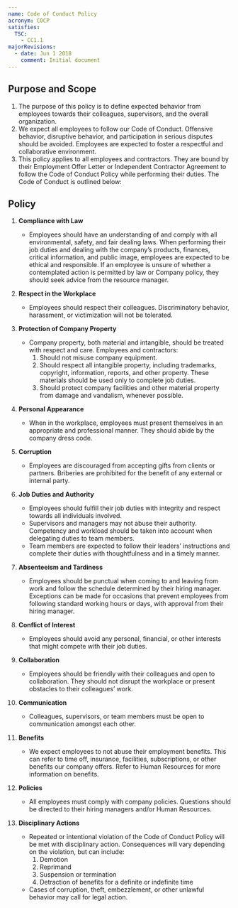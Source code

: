 ```yaml
---
name: Code of Conduct Policy
acronym: COCP
satisfies:
  TSC:
    - CC1.1
majorRevisions:
  - date: Jun 1 2018
    comment: Initial document
---
```


## Purpose and Scope

1. The purpose of this policy is to define expected behavior from employees towards their colleagues, supervisors, and the overall organization.
2. We expect all employees to follow our Code of Conduct. Offensive behavior, disruptive behavior, and participation in serious disputes should be avoided. Employees are expected to foster a respectful and collaborative environment.
3. This policy applies to all employees and contractors. They are bound by their Employment Offer Letter or Independent Contractor Agreement to follow the Code of Conduct Policy while performing their duties. The Code of Conduct is outlined below:

## Policy

1. **Compliance with Law**

   - Employees should have an understanding of and comply with all environmental, safety, and fair dealing laws. When performing their job duties and dealing with the company’s products, finances, critical information, and public image, employees are expected to be ethical and responsible. If an employee is unsure of whether a contemplated action is permitted by law or Company policy, they should seek advice from the resource manager.

2. **Respect in the Workplace**

   - Employees should respect their colleagues. Discriminatory behavior, harassment, or victimization will not be tolerated.

3. **Protection of Company Property**

   - Company property, both material and intangible, should be treated with respect and care. Employees and contractors:
     1. Should not misuse company equipment.
     2. Should respect all intangible property, including trademarks, copyright, information, reports, and other property. These materials should be used only to complete job duties.
     3. Should protect company facilities and other material property from damage and vandalism, whenever possible.

4. **Personal Appearance**

   - When in the workplace, employees must present themselves in an appropriate and professional manner. They should abide by the company dress code.

5. **Corruption**

   - Employees are discouraged from accepting gifts from clients or partners. Briberies are prohibited for the benefit of any external or internal party.

6. **Job Duties and Authority**

   - Employees should fulfill their job duties with integrity and respect towards all individuals involved.
   - Supervisors and managers may not abuse their authority. Competency and workload should be taken into account when delegating duties to team members.
   - Team members are expected to follow their leaders’ instructions and complete their duties with thoughtfulness and in a timely manner.

7. **Absenteeism and Tardiness**

   - Employees should be punctual when coming to and leaving from work and follow the schedule determined by their hiring manager. Exceptions can be made for occasions that prevent employees from following standard working hours or days, with approval from their hiring manager.

8. **Conflict of Interest**

   - Employees should avoid any personal, financial, or other interests that might compete with their job duties.

9. **Collaboration**

   - Employees should be friendly with their colleagues and open to collaboration. They should not disrupt the workplace or present obstacles to their colleagues’ work.

10. **Communication**

    - Colleagues, supervisors, or team members must be open to communication amongst each other.

11. **Benefits**

    - We expect employees to not abuse their employment benefits. This can refer to time off, insurance, facilities, subscriptions, or other benefits our company offers. Refer to Human Resources for more information on benefits.

12. **Policies**

    - All employees must comply with company policies. Questions should be directed to their hiring managers and/or Human Resources.

13. **Disciplinary Actions**
    - Repeated or intentional violation of the Code of Conduct Policy will be met with disciplinary action. Consequences will vary depending on the violation, but can include:
      1. Demotion
      2. Reprimand
      3. Suspension or termination
      4. Detraction of benefits for a definite or indefinite time
    - Cases of corruption, theft, embezzlement, or other unlawful behavior may call for legal action.
